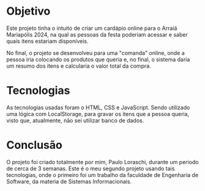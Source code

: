 # Objetivo
Este projeto tinha o intuito de criar um cardápio online para o Arraiá Mariapólis 2024, na qual as pessoas da festa poderiam acessar e saber quais itens estariam disponíveis.

No final, o projeto se desenvolveu para uma "comanda" online, onde a pessoa iria colocando os produtos que queria 
e, no final, o sistema daria um resumo dos itens e calcularia o valor total da compra.

# Tecnologias
As tecnologias usadas foram o HTML, CSS e JavaScript.
Sendo utilizado uma lógica com LocalStorage, para gravar os itens que a pessoa queria,
visto que, atualmente, não sei utilizar banco de dados.

# Conclusão
O projeto foi criado totalmente por mim, Paulo Loraschi, durante um periodo de cerca de 3 semanas.
Este é o meu segundo projeto usando tais tecnologias, onde o primeiro foi um trabalho da faculdade de Engenharia de Software, da materia de Sistemas Informacionais.
